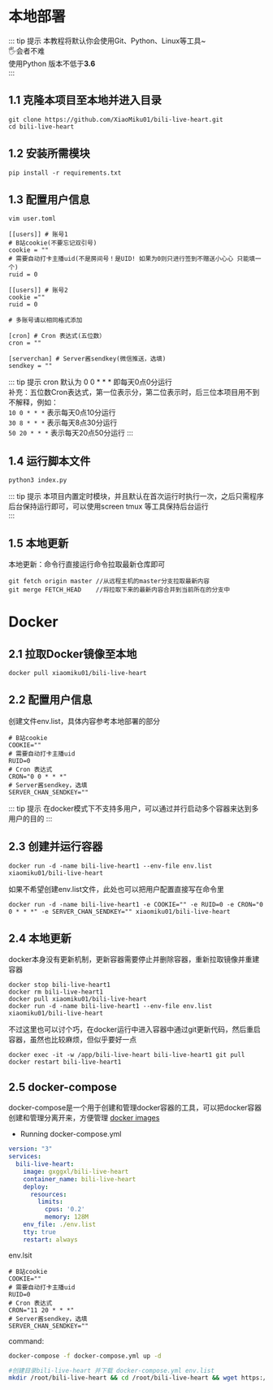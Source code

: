 # 本地部署
::: tip 提示
本教程将默认你会使用Git、Python、Linux等工具~  
🖐️会者不难  
使用Python 版本不低于**3.6**  
::: 

## 1.1 克隆本项目至本地并进入目录  
``` shell
git clone https://github.com/XiaoMiku01/bili-live-heart.git
cd bili-live-heart
```
## 1.2 安装所需模块  
``` shell
pip install -r requirements.txt
```

## 1.3 配置用户信息  
``` shell
vim user.toml
```
```
[[users]] # 账号1
# B站cookie(不要忘记双引号)
cookie = ""
# 需要自动打卡主播uid(不是房间号！是UID! 如果为0则只进行签到不赠送小心心 只能填一个)
ruid = 0

[[users]] # 账号2
cookie =""
ruid = 0

# 多账号请以相同格式添加

[cron] # Cron 表达式(五位数）
cron = ""

[serverchan] # Server酱sendkey(微信推送，选填)
sendkey = ""
```
::: tip 提示
cron 默认为 0 0 * * * 即每天0点0分运行  
补充：五位数Cron表达式，第一位表示分，第二位表示时，后三位本项目用不到不解释，例如：  
`10 0 * * *` 表示每天0点10分运行  
`30 8 * * *` 表示每天8点30分运行  
`50 20 * * *` 表示每天20点50分运行 
:::

## 1.4 运行脚本文件
``` shell
python3 index.py
```
::: tip 提示
本项目内置定时模块，并且默认在首次运行时执行一次，之后只需程序后台保持运行即可，可以使用screen tmux 等工具保持后台运行  
:::

## 1.5 本地更新  
本地更新：命令行直接运行命令拉取最新仓库即可  
 ```
 git fetch origin master //从远程主机的master分支拉取最新内容 
git merge FETCH_HEAD    //将拉取下来的最新内容合并到当前所在的分支中
 ```

# Docker

## 2.1 拉取Docker镜像至本地
``` shell
docker pull xiaomiku01/bili-live-heart
```
## 2.2 配置用户信息
创建文件env.list，具体内容参考本地部署的部分
```
# B站cookie
COOKIE=""
# 需要自动打卡主播uid
RUID=0
# Cron 表达式
CRON="0 0 * * *"
# Server酱sendkey，选填
SERVER_CHAN_SENDKEY=""
```
::: tip 提示
在docker模式下不支持多用户，可以通过并行启动多个容器来达到多用户的目的
:::
## 2.3 创建并运行容器
``` shell
docker run -d -name bili-live-heart1 --env-file env.list xiaomiku01/bili-live-heart
```
如果不希望创建env.list文件，此处也可以把用户配置直接写在命令里
``` shell
docker run -d -name bili-live-heart1 -e COOKIE="" -e RUID=0 -e CRON="0 0 * * *" -e SERVER_CHAN_SENDKEY="" xiaomiku01/bili-live-heart
```
## 2.4 本地更新
docker本身没有更新机制，更新容器需要停止并删除容器，重新拉取镜像并重建容器
``` shell
docker stop bili-live-heart1
docker rm bili-live-heart1
docker pull xiaomiku01/bili-live-heart
docker run -d -name bili-live-heart1 --env-file env.list xiaomiku01/bili-live-heart
```
不过这里也可以讨个巧，在docker运行中进入容器中通过git更新代码，然后重启容器，虽然也比较麻烦，但似乎要好一点
``` shell
docker exec -it -w /app/bili-live-heart bili-live-heart1 git pull
docker restart bili-live-heart1
```
## 2.5 docker-compose
docker-compose是一个用于创建和管理docker容器的工具，可以把docker容器创建和管理分离开来，方便管理
[docker images](https://hub.docker.com/r/gxggxl/bili-live-heart)
- Running
docker-compose.yml
```yml
version: "3"
services:
  bili-live-heart:
    image: gxggxl/bili-live-heart
    container_name: bili-live-heart
    deploy:
      resources:
        limits:
          cpus: '0.2'
          memory: 128M
    env_file: ./env.list
    tty: true
    restart: always
```
env.lsit
```
# B站cookie
COOKIE=""
# 需要自动打卡主播uid
RUID=0
# Cron 表达式
CRON="11 20 * * *"
# Server酱sendkey，选填
SERVER_CHAN_SENDKEY=""
```
command:
```bash
docker-compose -f docker-compose.yml up -d
```
```bash
#创建目录bili-live-heart 并下载 docker-compose.yml env.list
mkdir /root/bili-live-heart && cd /root/bili-live-heart && wget https://raw.githubusercontent.com/gxusb/bili-live-heart/master/docker/docker-compose.yml && wget https://raw.githubusercontent.com/gxusb/bili-live-heart/master/docker/env.list
```
